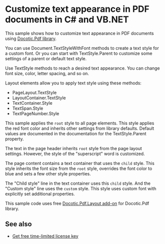 # Customize text appearance in PDF documents in C# and VB.NET
This sample shows how to customize text appearance in PDF documents using [Docotic.Pdf library](https://bitmiracle.com/pdf-library/).

You can use Document.TextStyleWithFont methods to create a text style for a custom font.
Or you can start with TextStyle.Parent to customize some settings of a parent or default text style.

Use TextStyle methods to reach a desired text appearance. You can change font size, color, letter spacing, and so on.

Layout elements allow you to apply text style using these methods:
* PageLayout.TextStyle
* LayoutContainer.TextStyle
* TextContainer.Style
* TextSpan.Style
* TextPageNumber.Style

This sample applies the `root` style to all page elements. This style applies the red font color and inherits
other settings from library defaults. Default values are documented in the documentation for
the TextStyle.Parent property.

The text in the page header inherits `root` style from the page layout settings. However, the style of
the "superscript" word is customized.

The page content contains a text container that uses the `child` style. This style inherits the font size
from the `root` style, overrides the font color to blue and sets a few other style properties.

The "Child style" line in the text container uses this `child` style. And the "Custom style" line uses
the `custom` style. This style uses custom font with explicitly set additional properties.

This sample code uses free [Docotic.Pdf.Layout add-on](https://www.nuget.org/packages/BitMiracle.Docotic.Pdf.Layout/) for Docotic.Pdf library.

## See also
* [Get free time-limited license key](https://bitmiracle.com/pdf-library/download-pdf-library.aspx)